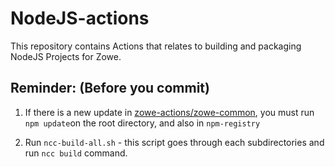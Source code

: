 # NodeJS-actions

This repository contains Actions that relates to building and packaging NodeJS Projects for Zowe.

## Reminder: (Before you commit)

1) If there is a new update in [zowe-actions/zowe-common](https://github.com/zowe-actions/zowe-common), you must run `npm update`on the root directory, and also in `npm-registry`

2) Run `ncc-build-all.sh` - this script goes through each subdirectories and run `ncc build` command.
